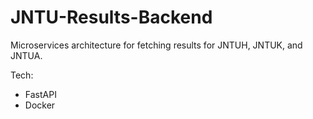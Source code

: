 # JNTU-Results-Backend

Microservices architecture for fetching results for JNTUH, JNTUK, and JNTUA.

Tech:

- FastAPI
- Docker

